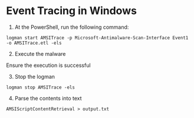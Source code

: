# Event Tracing in Windows

1. At the PowerShell, run the following command:

```
logman start AMSITrace -p Microsoft-Antimalware-Scan-Interface Event1 -o AMSITrace.etl -els
```

2. Execute the malware

Ensure the execution is successful

3. Stop the logman

```
logman stop AMSITrace -els
```

4. Parse the contents into text

```
AMSIScriptContentRetrieval > output.txt
```
